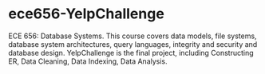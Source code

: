 # ece656-YelpChallenge
ECE 656: Database Systems. This course covers data models, file systems, database system architectures, query languages, integrity and security and database design.
YelpChallenge is the final project, including Constructing ER, Data Cleaning, Data Indexing, Data Analysis.
